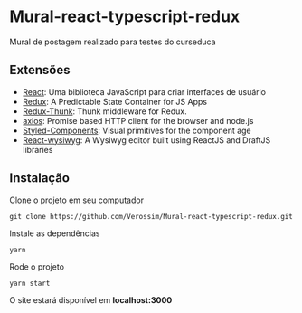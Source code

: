 # Mural-react-typescript-redux
Mural de postagem realizado para testes do curseduca

## Extensões
- [React](https://pt-br.reactjs.org/): Uma biblioteca JavaScript para criar interfaces de usuário
- [Redux](https://redux.js.org/): A Predictable State Container for JS Apps
- [Redux-Thunk](https://github.com/reduxjs/redux-thunk): Thunk middleware for Redux.
- [axios](https://github.com/axios/axios): Promise based HTTP client for the browser and node.js
- [Styled-Components](https://styled-components.com/): Visual primitives for the component age
- [React-wysiwyg](https://github.com/jpuri/react-draft-wysiwyg): A Wysiwyg editor built using ReactJS and DraftJS libraries

## Instalação

Clone o projeto em seu computador

```
git clone https://github.com/Verossim/Mural-react-typescript-redux.git
```

Instale as dependências

```
yarn
```

Rode o projeto

```
yarn start
```

O site estará disponível em **localhost:3000**
